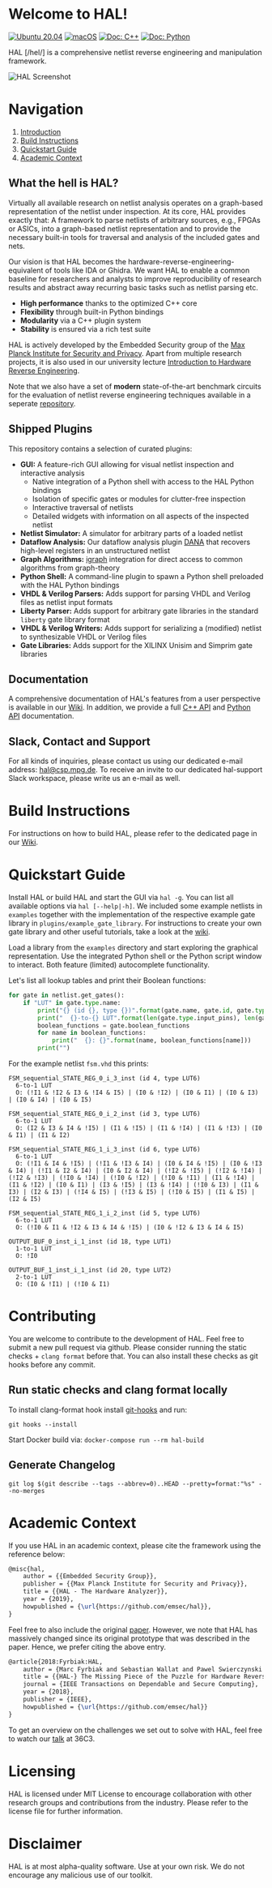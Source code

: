 # Welcome to HAL! 
[![Ubuntu 20.04](https://github.com/emsec/hal/actions/workflows/ubuntu20.04.yml/badge.svg)](https://github.com/emsec/hal/actions/workflows/ubuntu20.04.yml)  [![macOS](https://github.com/emsec/hal/actions/workflows/macOS.yml/badge.svg)](https://github.com/emsec/hal/actions/workflows/macOS.yml) [![Doc: C++](https://img.shields.io/badge/doc-c%2B%2B-orange)](https://emsec.github.io/hal/doc/) [![Doc: Python](https://img.shields.io/badge/doc-python-red)](https://emsec.github.io/hal/pydoc/)


HAL \[/hel/\] is a comprehensive netlist reverse engineering and manipulation framework.

![HAL Screenshot](https://raw.githubusercontent.com/emsec/hal/master/hal_screenshot.png "HAL Screenshot")




# Navigation
1. [Introduction](#introduction)
2. [Build Instructions](#build-instructions)
3. [Quickstart Guide](#quickstart)
4. [Academic Context](#academic-context)

## What the hell is HAL?
Virtually all available research on netlist analysis operates on a graph-based representation of the netlist under inspection.
At its core, HAL provides exactly that: A framework to parse netlists of arbitrary sources, e.g., FPGAs or ASICs, into a graph-based netlist representation and to provide the necessary built-in tools for traversal and analysis of the included gates and nets.

Our vision is that HAL becomes the hardware-reverse-engineering-equivalent of tools like IDA or Ghidra.
We want HAL to enable a common baseline for researchers and analysts to improve reproducibility of research results and abstract away recurring basic tasks such as netlist parsing etc.
- **High performance** thanks to the optimized C++ core
- **Flexibility** through built-in Python bindings
- **Modularity** via a C++ plugin system
- **Stability** is ensured via a rich test suite

HAL is actively developed by the Embedded Security group of the [Max Planck Institute for Security and Privacy](https://www.mpi-sp.org).
Apart from multiple research projects, it is also used in our university lecture [Introduction to Hardware Reverse Engineering](https://www.ei.ruhr-uni-bochum.de/studium/lehrveranstaltungen/832/).

Note that we also have a set of **modern** state-of-the-art benchmark circuits for the evaluation of netlist reverse engineering techniques available in a seperate [repository](https://github.com/emsec/hal-benchmarks).

## Shipped Plugins
This repository contains a selection of curated plugins:
- **GUI:** A feature-rich GUI allowing for visual netlist inspection and interactive analysis
  - Native integration of a Python shell with access to the HAL Python bindings
  - Isolation of specific gates or modules for clutter-free inspection
  - Interactive traversal of netlists
  - Detailed widgets with information on all aspects of the inspected netlist
- **Netlist Simulator:** A simulator for arbitrary parts of a loaded netlist
- **Dataflow Analysis:** Our dataflow analysis plugin [DANA](https://eprint.iacr.org/2020/751.pdf) that recovers high-level registers in an unstructured netlist
- **Graph Algorithms:** [igraph](https://igraph.org) integration for direct access to common algorithms from graph-theory
- **Python Shell:** A command-line plugin to spawn a Python shell preloaded with the HAL Python bindings
- **VHDL & Verilog Parsers:** Adds support for parsing VHDL and Verilog files as netlist input formats
- **Liberty Parser:** Adds support for arbitrary gate libraries in the standard `liberty` gate library format
- **VHDL & Verilog Writers:** Adds support for serializing a (modified) netlist to synthesizable VHDL or Verilog files
- **Gate Libraries:** Adds support for the XILINX Unisim and Simprim gate libraries


## Documentation
A comprehensive documentation of HAL's features from a user perspective is available in our [Wiki](https://github.com/emsec/hal/wiki). In addition, we provide a full [C++ API](https://emsec.github.io/hal/doc/) and [Python API](https://emsec.github.io/hal/pydoc/) documentation.

## Slack, Contact and Support
For all kinds of inquiries, please contact us using our dedicated e-mail address: [hal@csp.mpg.de](mailto:hal@csp.mpg.de). To receive an invite to our dedicated hal-support Slack workspace, please write us an e-mail as well.

<a name="build-instructions"></a>
# Build Instructions 

For instructions on how to build HAL, please refer to the dedicated page in our [Wiki](https://github.com/emsec/hal/wiki/Building-HAL).

<a name="quickstart"></a>
# Quickstart Guide 

Install HAL or build HAL and start the GUI via `hal -g`. You can list all available options via `hal [--help|-h]`.
We included some example netlists in `examples` together with the implementation of the respective example gate library in `plugins/example_gate_library`.
For instructions to create your own gate library and other useful tutorials, take a look at the [wiki](https://github.com/emsec/hal/wiki).

Load a library from the `examples` directory and start exploring the graphical representation.
Use the integrated Python shell or the Python script window to interact. Both feature (limited) autocomplete functionality.

Let's list all lookup tables and print their Boolean functions:
```python
for gate in netlist.get_gates():
    if "LUT" in gate.type.name:
        print("{} (id {}, type {})".format(gate.name, gate.id, gate.type.name))
        print("  {}-to-{} LUT".format(len(gate.type.input_pins), len(gate.type.output_pins)))
        boolean_functions = gate.boolean_functions
        for name in boolean_functions:
            print("  {}: {}".format(name, boolean_functions[name]))
        print("")
```
For the example netlist `fsm.vhd` this prints:
```text
FSM_sequential_STATE_REG_0_i_3_inst (id 4, type LUT6)
  6-to-1 LUT
  O: (!I1 & !I2 & I3 & !I4 & I5) | (I0 & !I2) | (I0 & I1) | (I0 & I3) | (I0 & I4) | (I0 & I5)

FSM_sequential_STATE_REG_0_i_2_inst (id 3, type LUT6)
  6-to-1 LUT
  O: (I2 & I3 & I4 & !I5) | (I1 & !I5) | (I1 & !I4) | (I1 & !I3) | (I0 & I1) | (I1 & I2)

FSM_sequential_STATE_REG_1_i_3_inst (id 6, type LUT6)
  6-to-1 LUT
  O: (!I1 & I4 & !I5) | (!I1 & !I3 & I4) | (I0 & I4 & !I5) | (I0 & !I3 & I4) | (!I1 & I2 & I4) | (I0 & I2 & I4) | (!I2 & !I5) | (!I2 & !I4) | (!I2 & !I3) | (!I0 & !I4) | (!I0 & !I2) | (!I0 & !I1) | (I1 & !I4) | (I1 & !I2) | (I0 & I1) | (I3 & !I5) | (I3 & !I4) | (!I0 & I3) | (I1 & I3) | (I2 & I3) | (!I4 & I5) | (!I3 & I5) | (!I0 & I5) | (I1 & I5) | (I2 & I5)

FSM_sequential_STATE_REG_1_i_2_inst (id 5, type LUT6)
  6-to-1 LUT
  O: (!I0 & I1 & !I2 & I3 & I4 & !I5) | (I0 & !I2 & I3 & I4 & I5)

OUTPUT_BUF_0_inst_i_1_inst (id 18, type LUT1)
  1-to-1 LUT
  O: !I0

OUTPUT_BUF_1_inst_i_1_inst (id 20, type LUT2)
  2-to-1 LUT
  O: (I0 & !I1) | (!I0 & I1)
```

# Contributing

You are welcome to contribute to the development of HAL. Feel free to submit a new pull request via github.
Please consider running the static checks + `clang format` before that.
You can also install these checks as git hooks before any commit.

## Run static checks and clang format locally
To install clang-format hook install [git-hooks](https://github.com/icefox/git-hooks) and run:

`git hooks --install`

Start Docker build via:
`docker-compose run --rm hal-build`

## Generate Changelog

`git log $(git describe --tags --abbrev=0)..HEAD --pretty=format:"%s" --no-merges`

<a name="academic-context"></a>
# Academic Context 

If you use HAL in an academic context, please cite the framework using the reference below:
```latex
@misc{hal,
    author = {{Embedded Security Group}},
    publisher = {{Max Planck Institute for Security and Privacy}},
    title = {{HAL - The Hardware Analyzer}},
    year = {2019},
    howpublished = {\url{https://github.com/emsec/hal}},
}
```

Feel free to also include the original [paper](http://eprint.iacr.org/2017/783). However, we note that HAL has massively changed since its original prototype that was described in the paper.
Hence, we prefer citing the above entry.
```latex
@article{2018:Fyrbiak:HAL,
    author = {Marc Fyrbiak and Sebastian Wallat and Pawel Swierczynski and Max Hoffmann and Sebastian Hoppach and Matthias Wilhelm and Tobias Weidlich and Russell Tessier and Christof Paar},
    title = {{HAL-} The Missing Piece of the Puzzle for Hardware Reverse Engineering, Trojan Detection and Insertion},
    journal = {IEEE Transactions on Dependable and Secure Computing},
    year = {2018},
    publisher = {IEEE},
    howpublished = {\url{https://github.com/emsec/hal}}
}
```

To get an overview on the challenges we set out to solve with HAL, feel free to watch our [talk](https://media.ccc.de/v/36c3-10879-hal_-_the_open-source_hardware_analyzer) at 36C3.


# Licensing
HAL is licensed under MIT License to encourage collaboration with other research groups and contributions from the industry. Please refer to the license file for further information.

# Disclaimer
HAL is at most alpha-quality software.
Use at your own risk.
We do not encourage any malicious use of our toolkit.

